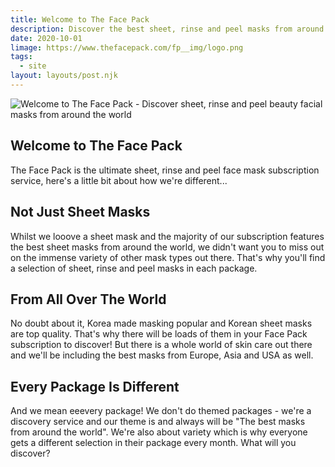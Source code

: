 ```yaml
---
title: Welcome to The Face Pack
description: Discover the best sheet, rinse and peel masks from around the world.
date: 2020-10-01
limage: https://www.thefacepack.com/fp__img/logo.png
tags:
  - site
layout: layouts/post.njk
---
```


![Welcome to The Face Pack - Discover sheet, rinse and peel beauty facial masks from around the world](https://www.thefacepack.com/fp__img/logo.png)


## Welcome to The Face Pack

The Face Pack is the ultimate sheet, rinse and peel face mask subscription service, here's a little bit about how we're different...

## Not Just Sheet Masks
Whilst we looove a sheet mask and the majority of our subscription features the best sheet masks from around the world, we didn't want you to miss out on the immense variety of other mask types out there. That's why you'll find a selection of sheet, rinse and peel masks in each package.

## From All Over The World
No doubt about it, Korea made masking popular and Korean sheet masks are top quality. That's why there will be loads of them in your Face Pack subscription to discover! But there is a whole world of skin care out there and we'll be including the best masks from Europe, Asia and USA as well.

## Every Package Is Different
And we mean eeevery package! We don't do themed packages - we're a discovery service and our theme is and always will be "The best masks from around the world". We're also about variety which is why everyone gets a different selection in their package every month. What will you discover?
